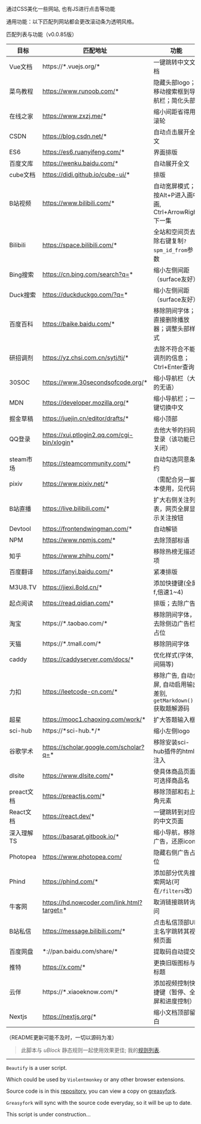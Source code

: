 通过CSS美化一些网站, 也有JS进行点击等功能

通用功能：以下匹配列网站都会更改滚动条为透明风格。

匹配列表与功能（v0.0.85版）

| 目标 | 匹配地址 | 功能 |
| --- | --- | --- |
| Vue文档 | https://\*.vuejs.org/* | 一键跳转中文文档 |
| 菜鸟教程 | https://www.runoob.com/* | 隐藏头部logo；移动搜索框到导航栏；简化头部 |
| 在线之家 | https://www.zxzj.me/* | 缩小间距省得用滚轮 |
| CSDN | https://blog.csdn.net/* | 自动点击展开全文 |
| ES6 | https://es6.ruanyifeng.com/* | 界面排版 |
| 百度文库 | https://wenku.baidu.com/* | 自动展开全文 |
| cube文档 | https://didi.github.io/cube-ui/* | 排版 |
| B站视频 | https://www.bilibili.com/* | 自动宽屏模式；按Alt+P进入画中画, Ctrl+ArrowRight下一集 |
| Bilibili | https://space.bilibili.com/* | 全站和空间页去除右键复制`?spm_id_from`参数 |
| Bing搜索 | https://cn.bing.com/search?q=* | 缩小左侧间距（surface友好） |
| Duck搜索 | https://duckduckgo.com/?q=* | 缩小左侧间距（surface友好） |
| 百度百科 | https://baike.baidu.com/* | 移除阴间字体；直接删除播放器；调整头部样式 |
| 研招调剂 | https://yz.chsi.com.cn/sytj/tj/* | 去除不符合不能调剂的信息；Ctrl+Enter查询 |
| 30SOC | https://www.30secondsofcode.org/* | 缩小导航栏（大的无语） |
| MDN | https://developer.mozilla.org/* | 缩小导航栏；一键切换中文 |
| 掘金草稿 | https://juejin.cn/editor/drafts/* | 缩小顶部 |
| QQ登录 | https://xui.ptlogin2.qq.com/cgi-bin/xlogin* | 去他大爷的扫码登录（该功能已关闭） |
| steam市场 | https://steamcommunity.com/* | 自动勾选同意条约 |
| pixiv | https://www.pixiv.net/* | （需配合另一脚本使用，见代码） |
| B站直播 | https://live.bilibili.com/* | 扩大右侧关注列表，网页全屏显示关注按钮 |
| Devtool | https://frontendwingman.com/* | 自动解锁 |
| NPM | https://www.npmjs.com/* | 去除顶部标语 |
| 知乎 | https://www.zhihu.com/* | 移除热榜无描述项 |
| 百度翻译 | https://fanyi.baidu.com/* | 紧凑排版 |
| M3U8.TV | https://jiexi.8old.cn/* | 添加快捷键(全屏f,倍速1~4) |
| 起点阅读 | https://read.qidian.com/* | 排版；去除广告 |
| 淘宝 | https://\*.taobao.com/* | 移除阴间字体，去除侧边广告栏占位 |
| 天猫 | https://\*.tmall.com/* | 移除阴间字体 |
| caddy | https://caddyserver.com/docs/* | 优化样式(字体,间隔等) |
| 力扣 | https://leetcode-cn.com/* | 移除广告, 自动全屏, 自动启用输出差别, `getMarkdown()`获取题解源码 |
| 超星 | https://mooc1.chaoxing.com/work/* | 扩大答题输入框 |
| sci-hub | https://\*sci-hub.\*/* | 缩小左侧logo |
| 谷歌学术 | https://scholar.google.com/scholar?q=* | 移除安装sci-hub插件的html注入 |
| dlsite | https://www.dlsite.com/* | 使具体商品页面可选择商品名 |
| preact文档 | https://preactjs.com/* | 移除顶部和右上角元素 |
| React文档 | https://react.dev/* | 一键跳转到对应的中文页面 |
| 深入理解TS | https://basarat.gitbook.io/* | 缩小导航，移除广告，还原icon |
| Photopea | https://www.photopea.com/ | 隐藏右侧广告占位 |
| Phind | https://phind.com/* | 添加部分优先搜索网站(可在`/filters`改) |
| 牛客网 | https://hd.nowcoder.com/link.html?target=* | 取消链接跳转询问 |
| B站私信 | https://message.bilibili.com/* | 点击私信顶部UP主名字跳转其视频页面 |
| 百度网盘 | \*://pan.baidu.com/share/\* | 提取码自动提交 |
| 推特 | https://x.com/* | 更换旧版图标与标题 |
| 云伴 | https://\*.xiaoeknow.com/* | 添加视频控制快捷键（暂停、全屏和进度控制） |
| Nextjs | https://nextjs.org/* | 缩小文档顶部留白 |

（README更新可能不及时，一切以源码为准）

> 此脚本与 $uBlock$ 静态规则一起使用效果更佳; 我的[规则列表](https://gist.github.com/symant233/d0a50bfd4bb4e45726c8d9472cf154a7).

---

`Beautify` is a user script.

Which could be used by `Violentmonkey` or any other browser extensions. 

Source code is in this [repository](https://github.com/symant233/PublicTools), you can view a copy on [greasyfork](https://greasyfork.org/zh-CN/scripts/390421-beautify).

`Greasyfork` will sync with the source code everyday, so it will be up to date. 

This script is under construction...